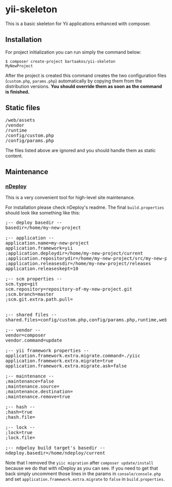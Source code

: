 # yii-skeleton

This is a basic skeleton for Yii applications enhanced with composer.

## Installation

For project initialization you can run simply the command below:

<code>$ composer create-project bartaakos/yii-skeleton MyNewProject</code>

After the project is created this command creates the two configuration files (<code>custom.php</code>, <code>params.php</code>) automatically by copying them from the distribution versions. **You should override them as soon as the command is finished.**

## Static files

<pre>
/web/assets
/vendor
/runtime
/config/custom.php
/config/params.php
</pre>

The files listed above are ignored and you should handle them as static content.

## Maintenance

### [nDeploy](https://github.com/Netpositive/ndeploy)

This is a very convenient tool for high-level site maintenance.

For installation please check nDeploy's readme. The final <code>build.properties</code> should look like something like this:

<pre>
;-- deploy basedir --
basedir=/home/my-new-project

;-- application --
application.name=my-new-project
application.framework=yii
;application.deploydir=/home/my-new-project/current
;application.repositorydir=/home/my-new-project/src/my-new-project
;application.releasesdir=/home/my-new-project/releases
application.releaseskept=10

;-- scm properties --
scm.type=git
scm.repository=repository-of-my-new-project.git
;scm.branch=master
;scm.git.extra.path.pull=


;-- shared files --
shared.files=config/custom.php,config/params.php,runtime,web/assets,vendor

;-- vendor --
vendor=composer
vendor.command=update

;-- yii framework properties --
application.framework.extra.migrate.command=./yiic
application.framework.extra.migrate=true
application.framework.extra.migrate.ask=false

;-- maintenance --
;maintenance=false
;maintenance.source=
;maintenance.destination=
;maintenance.remove=true

;-- hash --
;hash=true
;hash.file=

;-- lock --
;lock=true
;lock.file=

;-- ndpeloy build target's basedir --
ndeploy.basedir=/home/ndeploy/current
</pre>

Note that I removed the <code>yiic migration</code> after <code>composer update/install</code> because we do that with nDeploy as you can see. If you need to get that back simply uncomment those lines in the params in <code>console/console.php</code> and set <code>application.framework.extra.migrate</code> to <code>false</code> in <code>build.properties</code>.


